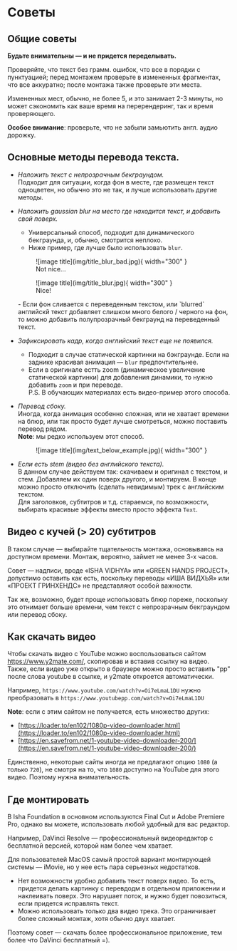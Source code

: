 # Советы

## Общие советы
**Будьте внимательны — и не придется переделывать.**

Проверяйте, что текст без грамм. ошибок, что все в порядки с пунктуацией;
перед монтажем проверьте в измененных фрагментах, что все аккуратно;
после монтажа также проверьте эти места.

Измененных мест, обычно, не более 5, и это занимает 2-3 минуты, но может
сэкономить как ваше время на перерендеринг, так и время проверяющего.

**Особое внимание**: проверьте, что не забыли замьютить англ. аудио дорожку.

## Основные методы перевода текста.

- *Наложить текст с непрозрачным бекграундом.*  
   Подходит для ситуации, когда фон в месте, где размещен текст одноцветен,
   но обычно это не так, и лучше использовать другие методы.
- *Наложить gaussian blur на место где находится текст, и добавить
свой поверх.*  
    - Универсальный способ, подходит для динамического бекграунда, и,
обычно, смотрится неплохо.
    - Ниже пример, где лучше было использовать `blur`.
    <figure markdown>
     ![image title](img/title_blur_bad.jpg){ width="300" }
     <figcaption>Not nice...</figcaption>
    </figure>
    <figure markdown>
     ![image title](img/title_blur.jpg){ width="300" }
     <figcaption>Nice!</figcaption>
    </figure>
    - Если фон сливается с переведенным текстом, или `blurred` английскй
       текст добавляет слишком много белого / черного на фон, то можно
       добавить полупрозрачный бекграунд на переведенный текст.

- *Зафиксировать кадр, когда английский текст еще не появился.*
    - Подходит в случае статической картинки на бэкграунде. Если на
       заднике красивая анимация — `blur` предпочтительнее.
    - Если в оригинале естть zoom (динамическое увеличение 
       статической картинки) для добавления динамики, то нужно 
       добавить `zoom` и при переводе.  
   P.S. В обучающих материалах есть видео-пример этого способа.
- *Перевод сбоку.*  
   Иногда, когда анимация особенно сложная, или не хватает времени на блюр,   или так просто будет лучше смотреться, можно поставить перевод рядом.  
   **Note**: мы редко используем этот способ.
    <figure markdown>
     ![image title](img/text_below_example.jpg){ width="300" }
    </figure>
- *Если есть stem (видео без английского текста).*  
   В данном случае действуем так: скачиваем и оригинал с текстом, и стем.
   Добавляем их один поверх другого, и монтируем. В конце можно просто
   отключить (сделать невидимым) трек с английским текстом.  
   Для заголовков, субтитров и т.д. стараемся, по возможности, выбирать
   красивые эффекты вместо просто эффекта `Text`.

## Видео с кучей (> 20) субтитров
В таком случае — выбирайте тщательность монтажа, основываясь на 
доступном времени. Монтаж, вероятно, займет не менее 3-х часов.

Совет — надписи, вроде «ISHA VIDHYA» или «GREEN HANDS PROJECT»,
допустимо оставить как есть, поскольку переводы «ИША ВИДХЬЯ» или
«ПРОЕКТ ГРИНХЕНДС» не представляют особой важности.

Так же, возможно, будет проще использовать блюр пореже, поскольку это 
отнимает больше времени, чем текст с непрозрачным бекграундом
или перевод сбоку.

## Как скачать видео
Чтобы скачать видео с YouTube можно воспользоваться сайтом https://www.y2mate.com/,
скопировав и вставив ссылку на видео.
Также, если видео уже открыто в браузере можно просто вставить "pp" после
слова youtube в ссылке, и y2mate откроется автоматически.

Например, `https://www.youtube.com/watch?v=Oi7eLmaL1DU` нужно 
преобразовать в `https://www.youtubepp.com/watch?v=Oi7eLmaL1DU`

**Note**: если с этим сайтом не получается, есть множество других:

- [https://loader.to/en102/1080p-video-downloader.html](https://loader.to/en102/1080p-video-downloader.html)
- [https://en.savefrom.net/1-youtube-video-downloader-200/](https://en.savefrom.net/1-youtube-video-downloader-200/)

Единственно, некоторые сайты иногда не предлагают опцию `1080`
(а только `720`), не смотря на то, что `1080` доступно на YouTube
для этого видео. Поэтому нужна внимательность.

## Где монтировать
В Isha Foundation в основном используются Final Cut и Adobe Premiere Pro,
однако вы можете, использовать любой удобный для вас редактор.

Например, DaVinci Resolve — профессиональный видеоредактор с бесплатной
версией, которой нам более чем хватает.

Для пользователей MacOS самый простой вариант монтирующей системы —
iMovie, но у нее есть пара серьезных недостатков.

- Нет возможности удобно добавить текст поверх видео. То есть, придется
   делать картинку с перевдодм в отдельном приложении и наклеивать
   поверх. Это нарушает поток, и нужно будет повозиться, если придется
   исправлять текст.
- Можно использовать только два видео трека. Это ограничивает более
   сложный монтаж, хотя обычно двух хватает.

Поэтому совет — скачать более профессиональное приложение, тем более что
DaVinci бесплатный =).
